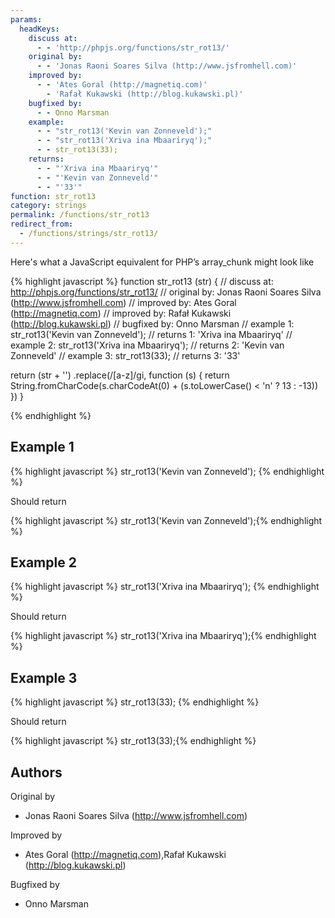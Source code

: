```yaml
---
params:
  headKeys:
    discuss at:
      - - 'http://phpjs.org/functions/str_rot13/'
    original by:
      - - 'Jonas Raoni Soares Silva (http://www.jsfromhell.com)'
    improved by:
      - - 'Ates Goral (http://magnetiq.com)'
        - 'Rafał Kukawski (http://blog.kukawski.pl)'
    bugfixed by:
      - - Onno Marsman
    example:
      - - "str_rot13('Kevin van Zonneveld');"
      - - "str_rot13('Xriva ina Mbaariryq');"
      - - str_rot13(33);
    returns:
      - - "'Xriva ina Mbaariryq'"
      - - "'Kevin van Zonneveld'"
      - - "'33'"
function: str_rot13
category: strings
permalink: /functions/str_rot13
redirect_from:
  - /functions/strings/str_rot13/
---
```


<!-- WARNING! This file is auto generated by `npm run web:inject`, do not edit by hand -->

Here's what a JavaScript equivalent for PHP’s array_chunk might look like

{% highlight javascript %}
function str_rot13 (str) {
  //  discuss at: http://phpjs.org/functions/str_rot13/
  // original by: Jonas Raoni Soares Silva (http://www.jsfromhell.com)
  // improved by: Ates Goral (http://magnetiq.com)
  // improved by: Rafał Kukawski (http://blog.kukawski.pl)
  // bugfixed by: Onno Marsman
  //   example 1: str_rot13('Kevin van Zonneveld');
  //   returns 1: 'Xriva ina Mbaariryq'
  //   example 2: str_rot13('Xriva ina Mbaariryq');
  //   returns 2: 'Kevin van Zonneveld'
  //   example 3: str_rot13(33);
  //   returns 3: '33'

  return (str + '')
    .replace(/[a-z]/gi, function (s) {
      return String.fromCharCode(s.charCodeAt(0) + (s.toLowerCase() < 'n' ? 13 : -13))
    })
}

{% endhighlight %}

## Example 1

{% highlight javascript %}
str_rot13('Kevin van Zonneveld');
{% endhighlight %}

Should return

{% highlight javascript %}
str_rot13('Kevin van Zonneveld');{% endhighlight %}

## Example 2

{% highlight javascript %}
str_rot13('Xriva ina Mbaariryq');
{% endhighlight %}

Should return

{% highlight javascript %}
str_rot13('Xriva ina Mbaariryq');{% endhighlight %}

## Example 3

{% highlight javascript %}
str_rot13(33);
{% endhighlight %}

Should return

{% highlight javascript %}
str_rot13(33);{% endhighlight %}


## Authors


Original by

- Jonas Raoni Soares Silva (http://www.jsfromhell.com)


Improved by

- Ates Goral (http://magnetiq.com),Rafał Kukawski (http://blog.kukawski.pl)


Bugfixed by

- Onno Marsman

